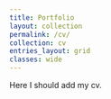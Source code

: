 ```yaml
---
title: Portfolio
layout: collection
permalink: /cv/
collection: cv
entries_layout: grid
classes: wide
---
```


Here I should add my cv.
